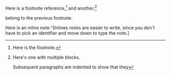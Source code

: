 Here is a footnote reference,[^1] and another.[^longnote]

[^1]: Here is the footnote.

[^longnote]: Here's one with multiple blocks.

    Subsequent paragraphs are indented to show that they

belong to the previous footnote.

Here is an inline note.^[Inlines notes are easier to write, since you don't have
to pick an identifier and move down to type the note.]
